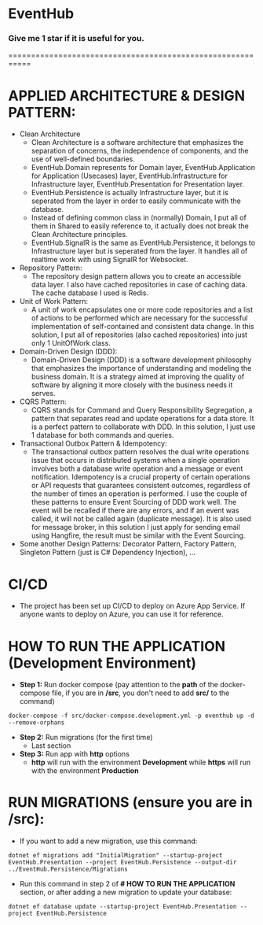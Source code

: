 # EventHub

### Give me 1 star if it is useful for you.

===========================================================

# APPLIED ARCHITECTURE & DESIGN PATTERN:
  - Clean Architecture
    - Clean Architecture is a software architecture that emphasizes the separation of concerns, the independence of components, and the use of well-defined boundaries.
    - EventHub.Domain represents for Domain layer, EventHub.Application for Application (Usecases) layer, EventHub.Infrastructure for Infrastructure layer, EventHub.Presentation for Presentation layer.
    - EventHub.Persistence is actually Infrastructure layer, but it is seperated from the layer in order to easily communicate with the database.
    - Instead of defining common class in (normally) Domain, I put all of them in Shared to easily reference to, it actually does not break the Clean Architecture principles.
    - EventHub.SignalR is the same as EventHub.Persistence, it belongs to Infrastructure layer but is seperated from the layer. It handles all of realtime work with using SignalR for Websocket.
  - Repository Pattern:
    - The repository design pattern allows you to create an accessible data layer. I also have cached repositories in case of caching data. The cache database I used is Redis.
  - Unit of Work Pattern:
    - A unit of work encapsulates one or more code repositories and a list of actions to be performed which are necessary for the successful implementation of self-contained and consistent data change. In this solution, I put all of repositories (also cached repositories) into just only 1 UnitOfWork class.
  - Domain-Driven Design (DDD):
    - Domain-Driven Design (DDD) is a software development philosophy that emphasizes the importance of understanding and modeling the business domain. It is a strategy aimed at improving the quality of software by aligning it more closely with the business needs it serves.
  - CQRS Pattern:
    - CQRS stands for Command and Query Responsibility Segregation, a pattern that separates read and update operations for a data store. It is a perfect pattern to collaborate with DDD. In this solution, I just use 1 database for both commands and queries.
  - Transactional Outbox Pattern & Idempotency:
    - The transactional outbox pattern resolves the dual write operations issue that occurs in distributed systems when a single operation involves both a database write operation and a message or event notification. Idempotency is a crucial property of certain operations or API requests that guarantees consistent outcomes, regardless of the number of times an operation is performed. I use the couple of these patterns to ensure Event Sourcing of DDD work well. The event will be recalled if there are any errors, and if an event was called, it will not be called again (duplicate message). It is also used for message broker, in this solution I just apply for sending email using Hangfire, the result must be similar with the Event Sourcing.
  - Some another Design Patterns: Decorator Pattern, Factory Pattern, Singleton Pattern (just is C# Dependency Injection), ...

# CI/CD
  - The project has been set up CI/CD to deploy on Azure App Service. If anyone wants to deploy on Azure, you can use it for reference.

# HOW TO RUN THE APPLICATION (Development Environment)
  - **Step 1:** Run docker compose (pay attention to the **path** of the docker-compose file, if you are in **/src**, you don't need to add **src/** to the command)
  ```
  docker-compose -f src/docker-compose.development.yml -p eventhub up -d --remove-orphans 
  ```
  - **Step 2:** Run migrations (for the first time)
    - Last section
  - **Step 3:** Run app with **http** options
    - **http** will run with the environment **Development** while **https** will run with the environment **Production**

# RUN MIGRATIONS (ensure you are in **/src**):
  - If you want to add a new migration, use this command:
  ```
  dotnet ef migrations add "InitialMigration" --startup-project EventHub.Presentation --project EventHub.Persistence --output-dir ../EventHub.Persistence/Migrations 
  ```
  - Run this command in step 2 of **# HOW TO RUN THE APPLICATION** section, or after adding a new migration to update your database:
  ```
  dotnet ef database update --startup-project EventHub.Presentation --project EventHub.Persistence
  ```

